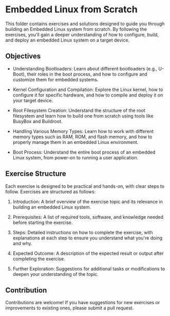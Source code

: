 

# Embedded Linux from Scratch

This folder contains exercises and solutions designed to guide you through building an Embedded Linux system from scratch. By following the exercises, you'll gain a deeper understanding of how to configure, build, and deploy an embedded Linux system on a target device.

## Objectives

- Understanding Bootloaders: Learn about different bootloaders (e.g., U-Boot), their roles in the boot process, and how to configure and customize them for embedded systems.

- Kernel Configuration and Compilation: Explore the Linux kernel, how to configure it for specific hardware, and how to compile and deploy it on your target device.

- Root Filesystem Creation: Understand the structure of the root filesystem and learn how to build one from scratch using tools like BusyBox and Buildroot.

- Handling Various Memory Types: Learn how to work with different memory types such as RAM, ROM, and flash memory, and how to properly manage them in an embedded Linux environment.

- Boot Process: Understand the entire boot process of an embedded Linux system, from power-on to running a user application.

## Exercise Structure

Each exercise is designed to be practical and hands-on, with clear steps to follow. Exercises are structured as follows:

1. Introduction: A brief overview of the exercise topic and its relevance in building an embedded Linux system.
  
2. Prerequisites: A list of required tools, software, and knowledge needed before starting the exercise.
  
3. Steps: Detailed instructions on how to complete the exercise, with explanations at each step to ensure you understand what you're doing and why.
  
4. Expected Outcome: A description of the expected result or output after completing the exercise.
  
5. Further Exploration: Suggestions for additional tasks or modifications to deepen your understanding of the topic.

## Contribution

Contributions are welcome! If you have suggestions for new exercises or improvements to existing ones, please submit a pull request.

